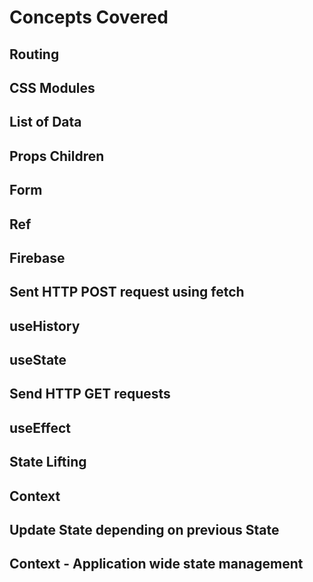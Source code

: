 # Concepts Covered

## Routing
## CSS Modules
## List of Data
## Props Children
## Form
## Ref
## Firebase
## Sent HTTP POST request using fetch
## useHistory
## useState
## Send HTTP GET requests
## useEffect
## State Lifting
## Context
## Update State depending on previous State
## Context - Application wide state management

